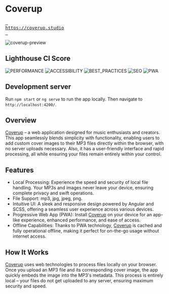 # Coverup

[<kbd> <br> https://coverup.studio <br> </kbd>](https://coverup.studio)

![coverup-preview](https://github.com/perioad/coverup/assets/45464847/6f86f0fb-69da-41e1-89d1-55126a70551c)

## Lighthouse CI Score

<!-- lhci badges start -->
![PERFORMANCE](https://img.shields.io/badge/PERFORMANCE-98-green.svg) ![ACCESSIBILITY](https://img.shields.io/badge/ACCESSIBILITY-100-green.svg) ![BEST_PRACTICES](https://img.shields.io/badge/BEST_PRACTICES-100-green.svg) ![SEO](https://img.shields.io/badge/SEO-100-green.svg) ![PWA](https://img.shields.io/badge/PWA-100-green.svg)
<!-- lhci badges end -->

## Development server

Run `npm start` or `ng serve` to run the app locally. Then navigate to `http://localhost:4200/`.

## Overview

<a href="https://coverup.studio">Coverup</a> – a web application designed for music enthusiasts and creators. This app seamlessly blends simplicity with functionality, enabling users to add custom cover images to their MP3 files directly within the browser, with no server uploads necessary. Also, it has a user-friendly interface and rapid processing, all while ensuring your files remain entirely within your control.

## Features

- Local Processing: Experience the speed and security of local file handling. Your MP3s and images never leave your device, ensuring complete privacy and swift operations.
- File Support: mp3, jpg, jpeg, png.
- Intuitive UI: A sleek and responsive design powered by Angular and SCSS, offering a seamless user experience across various devices.
- Progressive Web App (PWA): Install <a href="https://coverup.studio">Coverup</a> on your device for an app-like experience, enhanced performance, and ease of access.
- Offline Capabilities: Thanks to PWA technology, <a href="https://coverup.studio">Coverup</a> is cached and fully operational offline, making it perfect for on-the-go usage without internet access.

## How It Works

<a href="https://coverup.studio">Coverup</a> uses web technologies to process files locally on your browser. Once you upload an MP3 file and its corresponding cover image, the app quickly embeds the image into the MP3's metadata. This process is entirely local – your files do not get uploaded to any server, ensuring maximum security and speed.
